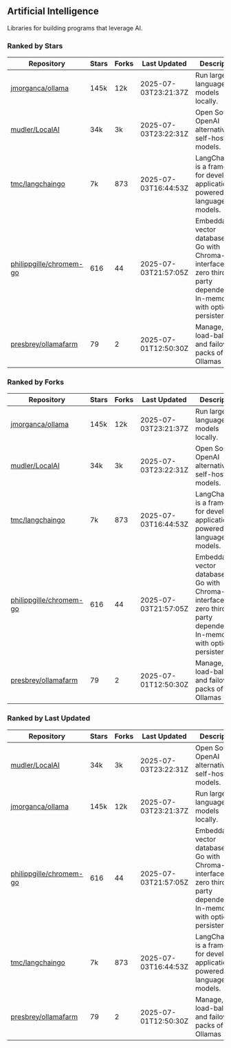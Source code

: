 ## Artificial Intelligence

Libraries for building programs that leverage AI.

### Ranked by Stars

| Repository | Stars | Forks | Last Updated | Description | 
|------------|-------|-------|--------------|-------------|
| [jmorganca/ollama](https://github.com/jmorganca/ollama) | 145k | 12k | 2025-07-03T23:21:37Z |  Run large language models locally. |
| [mudler/LocalAI](https://github.com/mudler/LocalAI) | 34k | 3k | 2025-07-03T23:22:31Z |  Open Source OpenAI alternative, self-host AI models. |
| [tmc/langchaingo](https://github.com/tmc/langchaingo) | 7k | 873 | 2025-07-03T16:44:53Z |  LangChainGo is a framework for developing applications powered by language models. |
| [philippgille/chromem-go](https://github.com/philippgille/chromem-go) | 616 | 44 | 2025-07-03T21:57:05Z |  Embeddable vector database for Go with Chroma-like interface and zero third-party dependencies. In-memory with optional persistence. |
| [presbrey/ollamafarm](https://github.com/presbrey/ollamafarm) | 79 | 2 | 2025-07-01T12:50:30Z |  Manage, load-balance, and failover packs of Ollamas |

### Ranked by Forks

| Repository | Stars | Forks | Last Updated | Description | 
|------------|-------|-------|--------------|-------------|
| [jmorganca/ollama](https://github.com/jmorganca/ollama) | 145k | 12k | 2025-07-03T23:21:37Z |  Run large language models locally. |
| [mudler/LocalAI](https://github.com/mudler/LocalAI) | 34k | 3k | 2025-07-03T23:22:31Z |  Open Source OpenAI alternative, self-host AI models. |
| [tmc/langchaingo](https://github.com/tmc/langchaingo) | 7k | 873 | 2025-07-03T16:44:53Z |  LangChainGo is a framework for developing applications powered by language models. |
| [philippgille/chromem-go](https://github.com/philippgille/chromem-go) | 616 | 44 | 2025-07-03T21:57:05Z |  Embeddable vector database for Go with Chroma-like interface and zero third-party dependencies. In-memory with optional persistence. |
| [presbrey/ollamafarm](https://github.com/presbrey/ollamafarm) | 79 | 2 | 2025-07-01T12:50:30Z |  Manage, load-balance, and failover packs of Ollamas |

### Ranked by Last Updated

| Repository | Stars | Forks | Last Updated | Description | 
|------------|-------|-------|--------------|-------------|
| [mudler/LocalAI](https://github.com/mudler/LocalAI) | 34k | 3k | 2025-07-03T23:22:31Z |  Open Source OpenAI alternative, self-host AI models. |
| [jmorganca/ollama](https://github.com/jmorganca/ollama) | 145k | 12k | 2025-07-03T23:21:37Z |  Run large language models locally. |
| [philippgille/chromem-go](https://github.com/philippgille/chromem-go) | 616 | 44 | 2025-07-03T21:57:05Z |  Embeddable vector database for Go with Chroma-like interface and zero third-party dependencies. In-memory with optional persistence. |
| [tmc/langchaingo](https://github.com/tmc/langchaingo) | 7k | 873 | 2025-07-03T16:44:53Z |  LangChainGo is a framework for developing applications powered by language models. |
| [presbrey/ollamafarm](https://github.com/presbrey/ollamafarm) | 79 | 2 | 2025-07-01T12:50:30Z |  Manage, load-balance, and failover packs of Ollamas |

